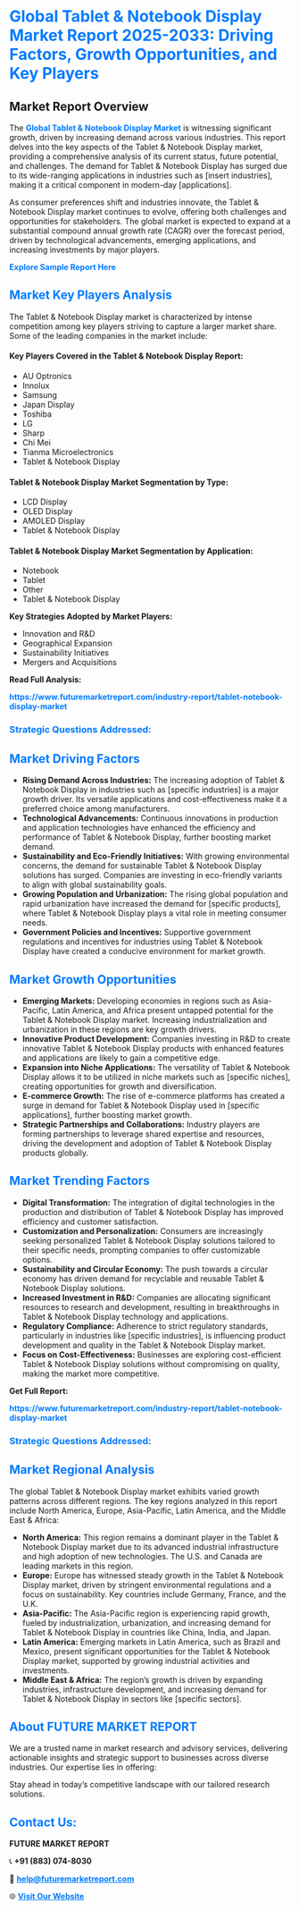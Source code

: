 <h1 style="color: #007BFF;">Global Tablet & Notebook Display Market Report 2025-2033: Driving Factors, Growth Opportunities, and Key Players</h1>

<section id="overview">
<h2>Market Report Overview</h2>
<p>The <a href="https://www.futuremarketreport.com/industry-report/tablet-notebook-display-market" style="color: #007BFF; text-decoration: none;"><strong>Global Tablet & Notebook Display Market</strong></a> is witnessing significant growth, driven by increasing demand across various industries. This report delves into the key aspects of the Tablet & Notebook Display market, providing a comprehensive analysis of its current status, future potential, and challenges. The demand for Tablet & Notebook Display has surged due to its wide-ranging applications in industries such as [insert industries], making it a critical component in modern-day [applications].</p>
<p>As consumer preferences shift and industries innovate, the Tablet & Notebook Display market continues to evolve, offering both challenges and opportunities for stakeholders. The global market is expected to expand at a substantial compound annual growth rate (CAGR) over the forecast period, driven by technological advancements, emerging applications, and increasing investments by major players.</p>
</section>

<section id="overview">
<p><a href="https://www.futuremarketreport.com/request-sample/reportId=108471" style="color: #007BFF; text-decoration: none;"><strong>Explore Sample Report Here</strong></a></p>
</section>

<section id="key-players">
<h2 style="color: #007BFF;">Market Key Players Analysis</h2>
<p>The Tablet & Notebook Display market is characterized by intense competition among key players striving to capture a larger market share. Some of the leading companies in the market include:</p>
<h4>Key Players Covered in the Tablet & Notebook Display Report:</h4>
<ul><li>AU Optronics</li><li>Innolux</li><li>Samsung</li><li>Japan Display</li><li>Toshiba</li><li>LG</li><li>Sharp</li><li>Chi Mei</li><li>Tianma Microelectronics</li><li>Tablet &amp; Notebook Display</li></ul>
<h4>Tablet & Notebook Display Market Segmentation by Type:</h4>
<ul><li>LCD Display</li><li>OLED Display</li><li>AMOLED Display</li><li>Tablet &amp; Notebook Display</li></ul>

<h4>Tablet & Notebook Display Market Segmentation by Application:</h4>
<ul><li>Notebook</li><li>Tablet</li><li>Other</li><li>Tablet &amp; Notebook Display</li></ul>
<p><strong>Key Strategies Adopted by Market Players:</strong></p>
<ul>
<li>Innovation and R&D</li>
<li>Geographical Expansion</li>
<li>Sustainability Initiatives</li>
<li>Mergers and Acquisitions</li>
</ul>
</section>

<section>
<p><strong>Read Full Analysis: </strong></p><a href="https://www.futuremarketreport.com/industry-report/tablet-notebook-display-market" style="color: #007BFF; text-decoration: none;"><strong>https://www.futuremarketreport.com/industry-report/tablet-notebook-display-market</strong></a>
<h3 style="color: #007BFF;">Strategic Questions Addressed:</h3>
</section>

<section id="driving-factors">
<h2 style="color: #007BFF;">Market Driving Factors</h2>
<ul>
<li><strong>Rising Demand Across Industries:</strong> The increasing adoption of Tablet & Notebook Display in industries such as [specific industries] is a major growth driver. Its versatile applications and cost-effectiveness make it a preferred choice among manufacturers.</li>
<li><strong>Technological Advancements:</strong> Continuous innovations in production and application technologies have enhanced the efficiency and performance of Tablet & Notebook Display, further boosting market demand.</li>
<li><strong>Sustainability and Eco-Friendly Initiatives:</strong> With growing environmental concerns, the demand for sustainable Tablet & Notebook Display solutions has surged. Companies are investing in eco-friendly variants to align with global sustainability goals.</li>
<li><strong>Growing Population and Urbanization:</strong> The rising global population and rapid urbanization have increased the demand for [specific products], where Tablet & Notebook Display plays a vital role in meeting consumer needs.</li>
<li><strong>Government Policies and Incentives:</strong> Supportive government regulations and incentives for industries using Tablet & Notebook Display have created a conducive environment for market growth.</li>
</ul>
</section>

<section id="growth-opportunities">
<h2 style="color: #007BFF;">Market Growth Opportunities</h2>
<ul>
<li><strong>Emerging Markets:</strong> Developing economies in regions such as Asia-Pacific, Latin America, and Africa present untapped potential for the Tablet & Notebook Display market. Increasing industrialization and urbanization in these regions are key growth drivers.</li>
<li><strong>Innovative Product Development:</strong> Companies investing in R&D to create innovative Tablet & Notebook Display products with enhanced features and applications are likely to gain a competitive edge.</li>
<li><strong>Expansion into Niche Applications:</strong> The versatility of Tablet & Notebook Display allows it to be utilized in niche markets such as [specific niches], creating opportunities for growth and diversification.</li>
<li><strong>E-commerce Growth:</strong> The rise of e-commerce platforms has created a surge in demand for Tablet & Notebook Display used in [specific applications], further boosting market growth.</li>
<li><strong>Strategic Partnerships and Collaborations:</strong> Industry players are forming partnerships to leverage shared expertise and resources, driving the development and adoption of Tablet & Notebook Display products globally.</li>
</ul>
</section>

<section id="trending-factors">
<h2 style="color: #007BFF;">Market Trending Factors</h2>
<ul>
<li><strong>Digital Transformation:</strong> The integration of digital technologies in the production and distribution of Tablet & Notebook Display has improved efficiency and customer satisfaction.</li>
<li><strong>Customization and Personalization:</strong> Consumers are increasingly seeking personalized Tablet & Notebook Display solutions tailored to their specific needs, prompting companies to offer customizable options.</li>
<li><strong>Sustainability and Circular Economy:</strong> The push towards a circular economy has driven demand for recyclable and reusable Tablet & Notebook Display solutions.</li>
<li><strong>Increased Investment in R&D:</strong> Companies are allocating significant resources to research and development, resulting in breakthroughs in Tablet & Notebook Display technology and applications.</li>
<li><strong>Regulatory Compliance:</strong> Adherence to strict regulatory standards, particularly in industries like [specific industries], is influencing product development and quality in the Tablet & Notebook Display market.</li>
<li><strong>Focus on Cost-Effectiveness:</strong> Businesses are exploring cost-efficient Tablet & Notebook Display solutions without compromising on quality, making the market more competitive.</li>
</ul>
</section>

<section>
<p><strong>Get Full Report: </strong></p><a href="https://www.futuremarketreport.com/industry-report/tablet-notebook-display-market" style="color: #007BFF; text-decoration: none;"><strong>https://www.futuremarketreport.com/industry-report/tablet-notebook-display-market</strong></a>
<h3 style="color: #007BFF;">Strategic Questions Addressed:</h3>
</section>


<section id="regional-analysis">
<h2 style="color: #007BFF;">Market Regional Analysis</h2>
<p>The global Tablet & Notebook Display market exhibits varied growth patterns across different regions. The key regions analyzed in this report include North America, Europe, Asia-Pacific, Latin America, and the Middle East & Africa:</p>
<ul>
<li><strong>North America:</strong> This region remains a dominant player in the Tablet & Notebook Display market due to its advanced industrial infrastructure and high adoption of new technologies. The U.S. and Canada are leading markets in this region.</li>
<li><strong>Europe:</strong> Europe has witnessed steady growth in the Tablet & Notebook Display market, driven by stringent environmental regulations and a focus on sustainability. Key countries include Germany, France, and the U.K.</li>
<li><strong>Asia-Pacific:</strong> The Asia-Pacific region is experiencing rapid growth, fueled by industrialization, urbanization, and increasing demand for Tablet & Notebook Display in countries like China, India, and Japan.</li>
<li><strong>Latin America:</strong> Emerging markets in Latin America, such as Brazil and Mexico, present significant opportunities for the Tablet & Notebook Display market, supported by growing industrial activities and investments.</li>
<li><strong>Middle East & Africa:</strong> The region’s growth is driven by expanding industries, infrastructure development, and increasing demand for Tablet & Notebook Display in sectors like [specific sectors].</li>
</ul>
</section>

<footer>
<h2 style="color: #007BFF;">About FUTURE MARKET REPORT</h2>
<p>We are a trusted name in market research and advisory services, delivering actionable insights and strategic support to businesses across diverse industries. Our expertise lies in offering:</p>

<p>Stay ahead in today’s competitive landscape with our tailored research solutions.</p>

<h2 style="color: #007BFF;">Contact Us:</h2>
<p><strong>FUTURE MARKET REPORT</strong></p>
<p>📞 <strong>+91 (883) 074-8030</strong></p>
<p>📧 <strong><a href="mailto:help@futuremarketreport.com" style="color: #007BFF;">help@futuremarketreport.com</a></strong></p>
<p>🌐 <strong><a href="https://www.futuremarketreport.com/" style="color: #007BFF;">Visit Our Website</a></strong></p>
</footer>